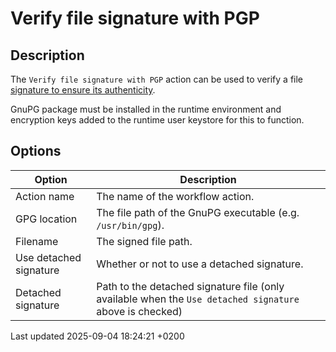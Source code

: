 <div id="header">

# Verify file signature with PGP

</div>

<div id="content">

<div class="sect1">

## Description

<div class="sectionbody">

<div class="paragraph">

The `Verify file signature with PGP` action can be used to verify a file [signature to ensure its authenticity](https://www.gnupg.org/gph/en/manual/x135.html).

</div>

<div class="paragraph">

GnuPG package must be installed in the runtime environment and encryption keys added to the runtime user keystore for this to function.

</div>

</div>

</div>

<div class="sect1">

## Options

<div class="sectionbody">

| Option                 | Description                                                                                             |
| ---------------------- | ------------------------------------------------------------------------------------------------------- |
| Action name            | The name of the workflow action.                                                                        |
| GPG location           | The file path of the GnuPG executable (e.g. `/usr/bin/gpg`).                                            |
| Filename               | The signed file path.                                                                                   |
| Use detached signature | Whether or not to use a detached signature.                                                             |
| Detached signature     | Path to the detached signature file (only available when the `Use detached signature` above is checked) |

</div>

</div>

</div>

<div id="footer">

<div id="footer-text">

Last updated 2025-09-04 18:24:21 +0200

</div>

</div>
